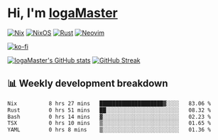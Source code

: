 # Hi, I'm [IogaMaster](https://youtube.com/IogaMaster)  

[![Nix](https://img.shields.io/badge/NIX-5277C3.svg?style=for-the-badge&logo=NixOS&logoColor=white)](https://builtwithnix.org/)
[![NixOS](https://img.shields.io/badge/NIXOS-5277C3.svg?style=for-the-badge&logo=NixOS&logoColor=white)](https://nixos.org/)
[![Rust](https://img.shields.io/badge/rust-%23000000.svg?style=for-the-badge&logo=rust&logoColor=white)](https://www.rust-lang.org/)
[![Neovim](https://img.shields.io/badge/NeoVim-%2357A143.svg?&style=for-the-badge&logo=neovim&logoColor=white)](https://github.com/neovim/neovim)

[![ko-fi](https://ko-fi.com/img/githubbutton_sm.svg)](https://ko-fi.com/X8X2P08GZ)

[![IogaMaster's GitHub stats](https://github-readme-stats.vercel.app/api?username=IogaMaster&show_icons=true&bg_color=1e1e2e&text_color=cdd6f4&icon_color=cba6f7&title_color=94e2d5)](https://github.com/IogaMaster)
[![GitHub Streak](https://streak-stats.demolab.com?user=IogaMaster&theme=catppuccin-mocha&hide_border=false&date_format=M%20j%5B%2C%20Y%5D)](https://git.io/streak-stats)


## 📊 Weekly development breakdown

<!--START_SECTION:wakaweek-->

```txt
Nix          8 hrs 27 mins   ████████████████████▓░░░░   83.06 %
Rust         0 hrs 51 mins   ██░░░░░░░░░░░░░░░░░░░░░░░   08.32 %
Bash         0 hrs 14 mins   ▓░░░░░░░░░░░░░░░░░░░░░░░░   02.23 %
TSX          0 hrs 10 mins   ▒░░░░░░░░░░░░░░░░░░░░░░░░   01.65 %
YAML         0 hrs 8 mins    ▒░░░░░░░░░░░░░░░░░░░░░░░░   01.36 %
```

<!--END_SECTION:wakaweek-->
